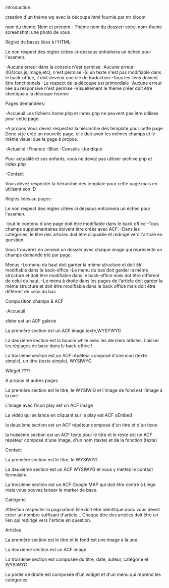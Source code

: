 introduction:

creation d'un thème wp avec la découpe html fournie par mr bloom

nom du theme: Nom et prénom - Thème
nom du dossier: votre-nom-theme
screenshot: une photo de vous




Règles de bases liées à l'HTML:

Le non respect des règles citées ci-dessous entraînera un échec pour l'examen.

-Aucune erreur dans la console n'est permise
-Aucune erreur 404(css,js,image,etc), n'est permise
-Si un texte n'est pas modifiable dans le back-office, il doit devenir une clé de traduction
-Tous les liens doivent être fonctionnels
-Le respect de la découpe est primordiale
-Aucune erreur liée au responsive n'est permise
-Visuellement le thème créer doit être identique à la découpe fournie



Pages demandées:

-Accueuil
Les fichiers home.php et index.php ne peuvent pas être utilisés pour cette page.

-A propos
Vous devez respectez la hiérarchie des template pour cette page.
Donc si je crée un nouvelle page, elle doit avoir les mêmes champs et le même visuel que la page à propos.

-Actualité
	-Finance
	-Bilan
	-Conseils
	-Juridique

Pour actualité et ses enfants, vous ne devez pas utiliser archive.php et index.php

-Contact

Vous devez respecter la hiérarchie des template pour cette page mais en utilisant son ID




Règles liées au pages:

Le non respect des règles citées ci dessous entrainera un échec pour l'examen.

-tout le contenu d'une page doit être modifiable dans le back office
-Tous champs supplémentaires doivent être créés avec ACF.
-Dans les catégories, le titre des articles doit être cliquable et redirigé vers l'article en question.

Vous trouverez en annexe un dossier avec chaque image qui représente un champs demandé trié par page.




Menus
-Le menu du haut doit garder la même structure et doit êtr modifiable dans le back-office
-Le menu du bas doit garder la même structure et doit être modifiable dans le back-office mais dot être différent de celui du haut.
-Le menu à droite dans les pages de l'article doit garder la même structure et doit être modifiable dans le back office mais doit être différent de celui du bas




Composition champs & ACF 

-Accueuil

slider est un ACF galerie

La première section est un ACF image,texte,WYSYWYG

La deuxième section est la boucle while avec les derniers articles.
Laisser les réglages de base dans le back-office !

La troisième section est un ACF répéteur composé d'une icon (texte simple), un titre (texte simple), WYSIWYG


WIdget ????





A propos et autres pages


La première section est le titre, le WYSIWIG et l'image de fond est l'image à la une

L'image avec l'icon play est un ACF image

La vidéo qui se lance en cliquant sur le play est ACF oEmbed

la deuxième section est un ACF répéteur composé d'un titre et d'un texte

la troisième section est un ACF texte pour le titre et le reste est un ACF répéteur composé d'une image, d'un nom (texte) et de la fonction (texte)



Contact

La première section est le titre, le WYSIWYG

La deuxième section est un ACF WYSIWYG et vous y mettez le contact formulaire.

La troisième section est un ACF Google MAP qui doit être centré à Liège mais vous pouvez laisser le marker de base.


Catégorie

Attention respecter la pagination!
Elle doit être identitque donc vous devez créer un nombre suffisant d'article...
Chaque titre des articles doit être un lien qui redirige vers l'article en question.

Articles

La première section est le titre et le fond est une image à la une.

La deuxième section est un ACF image.

La troisième section est composée du titre, date, auteur, catégorie et WYSIWYG

La partie de droite est composée d'un widget et d'un menu qui reprend les catégories
